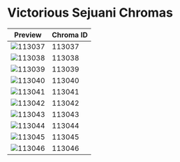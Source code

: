 # Victorious Sejuani Chromas

| Preview | Chroma ID |
|---------|-----------|
| ![113037](https://raw.communitydragon.org/latest/plugins/rcp-be-lol-game-data/global/default/v1/champion-chroma-images/113/113037.png) | 113037 |
| ![113038](https://raw.communitydragon.org/latest/plugins/rcp-be-lol-game-data/global/default/v1/champion-chroma-images/113/113038.png) | 113038 |
| ![113039](https://raw.communitydragon.org/latest/plugins/rcp-be-lol-game-data/global/default/v1/champion-chroma-images/113/113039.png) | 113039 |
| ![113040](https://raw.communitydragon.org/latest/plugins/rcp-be-lol-game-data/global/default/v1/champion-chroma-images/113/113040.png) | 113040 |
| ![113041](https://raw.communitydragon.org/latest/plugins/rcp-be-lol-game-data/global/default/v1/champion-chroma-images/113/113041.png) | 113041 |
| ![113042](https://raw.communitydragon.org/latest/plugins/rcp-be-lol-game-data/global/default/v1/champion-chroma-images/113/113042.png) | 113042 |
| ![113043](https://raw.communitydragon.org/latest/plugins/rcp-be-lol-game-data/global/default/v1/champion-chroma-images/113/113043.png) | 113043 |
| ![113044](https://raw.communitydragon.org/latest/plugins/rcp-be-lol-game-data/global/default/v1/champion-chroma-images/113/113044.png) | 113044 |
| ![113045](https://raw.communitydragon.org/latest/plugins/rcp-be-lol-game-data/global/default/v1/champion-chroma-images/113/113045.png) | 113045 |
| ![113046](https://raw.communitydragon.org/latest/plugins/rcp-be-lol-game-data/global/default/v1/champion-chroma-images/113/113046.png) | 113046 |